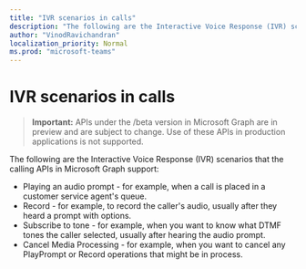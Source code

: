 ```yaml
---
title: "IVR scenarios in calls"
description: "The following are the Interactive Voice Response (IVR) scenarios that the calling APIs in Microsoft Graph support:"
author: "VinodRavichandran"
localization_priority: Normal
ms.prod: "microsoft-teams"
---
```


# IVR scenarios in calls

> **Important:** APIs under the /beta version in Microsoft Graph are in preview and are subject to change. Use of these APIs in production applications is not supported.

The following are the Interactive Voice Response (IVR) scenarios that the calling APIs in Microsoft Graph support:

- Playing an audio prompt - for example, when a call is placed in a customer service agent's queue.
- Record - for example, to record the caller's audio, usually after they heard a prompt with options.
- Subscribe to tone - for example, when you want to know what DTMF tones the caller selected, usually after hearing the audio prompt.
- Cancel Media Processing - for example, when you want to cancel any PlayPrompt or Record operations that might be in process.
